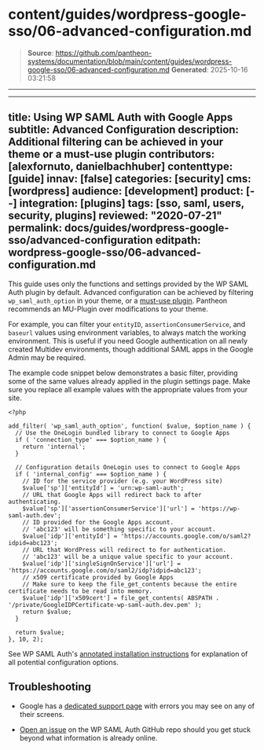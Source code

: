 # content/guides/wordpress-google-sso/06-advanced-configuration.md

> **Source**: https://github.com/pantheon-systems/documentation/blob/main/content/guides/wordpress-google-sso/06-advanced-configuration.md
> **Generated**: 2025-10-16 03:21:58

---

---
title: Using WP SAML Auth with Google Apps
subtitle: Advanced Configuration
description: Additional filtering can be achieved in your theme or a must-use plugin
contributors: [alexfornuto, danielbachhuber]
contenttype: [guide]
innav: [false]
categories: [security]
cms: [wordpress]
audience: [development]
product: [--]
integration: [plugins]
tags: [sso, saml, users, security, plugins]
reviewed: "2020-07-21"
permalink: docs/guides/wordpress-google-sso/advanced-configuration
editpath: wordpress-google-sso/06-advanced-configuration.md
---

This guide uses only the functions and settings provided by the WP SAML Auth plugin by default. Advanced configuration can be achieved by filtering `wp_saml_auth_option` in your theme, or a [must-use plugin](/guides/wordpress-configurations/mu-plugin). Pantheon recommends an MU-Plugin over modifications to your theme.

For example, you can filter your `entityID`, `assertionConsumerService`, and `baseurl` values using environment variables, to always match the working environment. This is useful if you need Google authentication on all newly created Multidev environments, though additional SAML apps in the Google Admin may be required.

The example code snippet below demonstrates a basic filter, providing some of the same values already applied in the plugin settings page. Make sure you replace all example values with the appropriate values from your site.

```php:title=wp-content/mu-plugins/saml-filter-plugin.php
<?php

add_filter( 'wp_saml_auth_option', function( $value, $option_name ) {
  // Use the OneLogin bundled library to connect to Google Apps
  if ( 'connection_type' === $option_name ) {
    return 'internal';
  }

  // Configuration details OneLogin uses to connect to Google Apps
  if ( 'internal_config' === $option_name ) {
    // ID for the service provider (e.g. your WordPress site)
    $value['sp']['entityId'] = 'urn:wp-saml-auth';
    // URL that Google Apps will redirect back to after authenticating.
    $value['sp']['assertionConsumerService']['url'] = 'https://wp-saml-auth.dev';
    // ID provided for the Google Apps account.
    // 'abc123' will be something specific to your account.
    $value['idp']['entityId'] = 'https://accounts.google.com/o/saml2?idpid=abc123';
    // URL that WordPress will redirect to for authentication.
    // 'abc123' will be a unique value specific to your account.
    $value['idp']['singleSignOnService']['url'] = 'https://accounts.google.com/o/saml2/idp?idpid=abc123';
    // x509 certificate provided by Google Apps
    // Make sure to keep the file_get_contents because the entire certificate needs to be read into memory.
    $value['idp']['x509cert'] = file_get_contents( ABSPATH . '/private/GoogleIDPCertificate-wp-saml-auth.dev.pem' );
    return $value;
  }

  return $value;
}, 10, 2);
```

See WP SAML Auth's [annotated installation instructions](https://github.com/pantheon-systems/wp-saml-auth#installation) for explanation of all potential configuration options.

## Troubleshooting

- Google has a [dedicated support page](https://support.google.com/a/answer/6301076?hl=en) with errors you may see on any of their screens.

- [Open an issue](https://github.com/pantheon-systems/wp-saml-auth/issues) on the WP SAML Auth GitHub repo should you get stuck beyond what information is already online.
